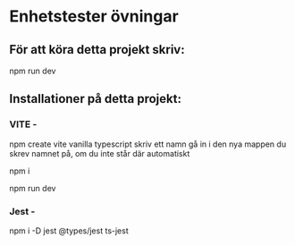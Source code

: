 # Enhetstester övningar

## För att köra detta projekt skriv:
npm run dev

## Installationer på detta projekt:

### VITE -
npm create vite
vanilla
typescript
skriv ett namn
gå in i den nya mappen du skrev namnet på, om du inte står där automatiskt

npm i

npm run dev

### Jest - 

npm i -D jest @types/jest ts-jest


